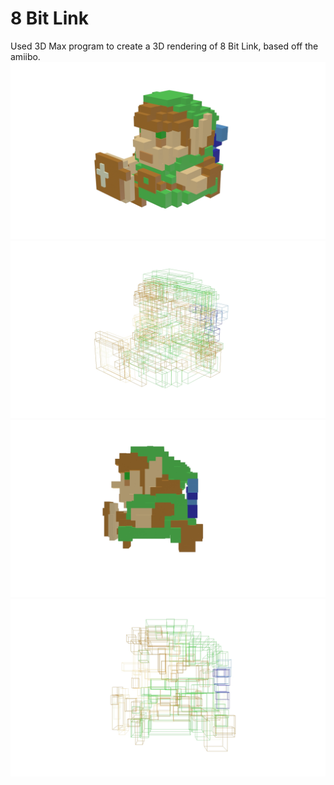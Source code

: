 # 8 Bit Link
Used 3D Max program to create a 3D rendering of 8 Bit Link, based off the amiibo. 
![8 Bit Link Render](https://github.com/kst4052/8-Bit-Link/blob/master/8-bit-link-big-render.jpg "8 Bit Link Render")
![8 Bit Link Wireframe](https://github.com/kst4052/8-Bit-Link/blob/master/8-bit-link-wireframe.jpg "8 Bit Link Wireframe")
![8 Bit Link Side Render](https://github.com/kst4052/8-Bit-Link/blob/master/8-bit-link-side-render.jpg "8 Bit Link Side Render")
![8 Bit Link Side Wireframe Render](https://github.com/kst4052/8-Bit-Link/blob/master/8-bit-link-wireframe%20side.jpg "8 Bit Link Side Wireframe Render")
